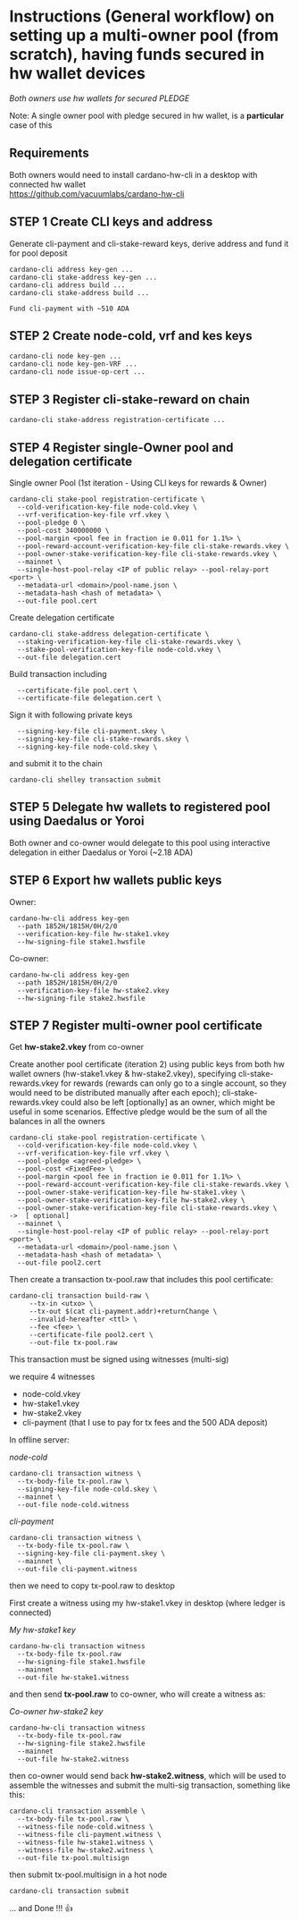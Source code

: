 # Instructions (General workflow) on setting up a multi-owner pool (from scratch), having funds secured in hw wallet devices

*Both owners use hw wallets for secured PLEDGE*

Note: A single owner pool with pledge secured in hw wallet, is a **particular** case of this

## Requirements

Both owners would need to install cardano-hw-cli in a desktop with connected hw wallet<BR>
https://github.com/vacuumlabs/cardano-hw-cli

## STEP 1 Create CLI keys and address

Generate cli-payment and cli-stake-reward keys, derive address and fund it for pool deposit
```
cardano-cli address key-gen ...
cardano-cli stake-address key-gen ...
cardano-cli address build ...
cardano-cli stake-address build ...

Fund cli-payment with ~510 ADA
```
## STEP 2 Create node-cold, vrf and kes keys
```
cardano-cli node key-gen ...
cardano-cli node key-gen-VRF ...
cardano-cli node issue-op-cert ...
```
## STEP 3 Register cli-stake-reward on chain
```
cardano-cli stake-address registration-certificate ...
```
## STEP 4 Register single-Owner pool and delegation certificate

Single owner Pool (1st iteration - Using CLI keys for rewards & Owner)
```
cardano-cli stake-pool registration-certificate \
  --cold-verification-key-file node-cold.vkey \
  --vrf-verification-key-file vrf.vkey \
  --pool-pledge 0 \
  --pool-cost 340000000 \
  --pool-margin <pool fee in fraction ie 0.011 for 1.1%> \
  --pool-reward-account-verification-key-file cli-stake-rewards.vkey \
  --pool-owner-stake-verification-key-file cli-stake-rewards.vkey \
  --mainnet \
  --single-host-pool-relay <IP of public relay> --pool-relay-port <port> \
  --metadata-url <domain>/pool-name.json \
  --metadata-hash <hash of metadata> \
  --out-file pool.cert
```
Create delegation certificate
```
cardano-cli stake-address delegation-certificate \
  --staking-verification-key-file cli-stake-rewards.vkey \
  --stake-pool-verification-key-file node-cold.vkey \
  --out-file delegation.cert
```
Build transaction including
```
  --certificate-file pool.cert \
  --certificate-file delegation.cert \
```
Sign it with following private keys
```
  --signing-key-file cli-payment.skey \
  --signing-key-file cli-stake-rewards.skey \
  --signing-key-file node-cold.skey \
 ```
and submit it to the chain
```
cardano-cli shelley transaction submit
```

## STEP 5 Delegate hw wallets to registered pool using Daedalus or Yoroi

Both owner and co-owner would delegate to this pool using interactive delegation in either Daedalus or Yoroi (~2.18 ADA)

## STEP 6 Export hw wallets public keys

Owner:
```
cardano-hw-cli address key-gen
  --path 1852H/1815H/0H/2/0
  --verification-key-file hw-stake1.vkey
  --hw-signing-file stake1.hwsfile
```
Co-owner:
```
cardano-hw-cli address key-gen
  --path 1852H/1815H/0H/2/0
  --verification-key-file hw-stake2.vkey
  --hw-signing-file stake2.hwsfile
 ```
## STEP 7 Register multi-owner pool certificate

Get **hw-stake2.vkey** from co-owner

Create another pool certificate (iteration 2) using public keys from both hw wallet owners (hw-stake1.vkey & hw-stake2.vkey), specifying cli-stake-rewards.vkey for rewards (rewards can only go to a single account, so they would need to be distributed manually after each epoch); cli-stake-rewards.vkey could also be left [optionally] as an owner, which might be useful in some scenarios. Effective pledge would be the sum of all the balances in all the owners
```
cardano-cli stake-pool registration-certificate \
  --cold-verification-key-file node-cold.vkey \
  --vrf-verification-key-file vrf.vkey \
  --pool-pledge <agreed-pledge> \
  --pool-cost <FixedFee> \
  --pool-margin <pool fee in fraction ie 0.011 for 1.1%> \
  --pool-reward-account-verification-key-file cli-stake-rewards.vkey \
  --pool-owner-stake-verification-key-file hw-stake1.vkey \
  --pool-owner-stake-verification-key-file hw-stake2.vkey \
  --pool-owner-stake-verification-key-file cli-stake-rewards.vkey \   ->  [ optional]
  --mainnet \
  --single-host-pool-relay <IP of public relay> --pool-relay-port <port> \
  --metadata-url <domain>/pool-name.json \
  --metadata-hash <hash of metadata> \
  --out-file pool2.cert
```

Then create a transaction tx-pool.raw that includes this pool certificate:
```
cardano-cli transaction build-raw \
     --tx-in <utxo> \
     --tx-out $(cat cli-payment.addr)+returnChange \
     --invalid-hereafter <ttl> \
     --fee <fee> \
     --certificate-file pool2.cert \
     --out-file tx-pool.raw
```

This transaction must be signed using witnesses (multi-sig)

we require 4 witnesses
  - node-cold.vkey
  - hw-stake1.vkey
  - hw-stake2.vkey
  - cli-payment (that I use to pay for tx fees and the 500 ADA deposit)


In offline server:

*node-cold*
```
cardano-cli transaction witness \
  --tx-body-file tx-pool.raw \
  --signing-key-file node-cold.skey \
  --mainnet \
  --out-file node-cold.witness
```
*cli-payment*
```
cardano-cli transaction witness \
  --tx-body-file tx-pool.raw \
  --signing-key-file cli-payment.skey \
  --mainnet \
  --out-file cli-payment.witness
```
then we need to copy tx-pool.raw to desktop

First create a witness using my hw-stake1.vkey in desktop (where ledger is connected)

*My hw-stake1 key*
```
cardano-hw-cli transaction witness
  --tx-body-file tx-pool.raw
  --hw-signing-file stake1.hwsfile
  --mainnet
  --out-file hw-stake1.witness
```
and then send **tx-pool.raw** to co-owner, who will create a witness as:

*Co-owner hw-stake2 key*
```
cardano-hw-cli transaction witness
  --tx-body-file tx-pool.raw
  --hw-signing-file stake2.hwsfile
  --mainnet
  --out-file hw-stake2.witness
```
then co-owner would send back **hw-stake2.witness**, which will be used to assemble the witnesses and submit the multi-sig transaction, something like this:
```
cardano-cli transaction assemble \
  --tx-body-file tx-pool.raw \
  --witness-file node-cold.witness \
  --witness-file cli-payment.witness \
  --witness-file hw-stake1.witness \
  --witness-file hw-stake2.witness \
  --out-file tx-pool.multisign 
```
then submit tx-pool.multisign in a hot node
```
cardano-cli transaction submit
```

... and Done !!! :+1:
